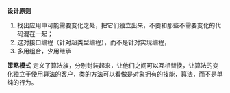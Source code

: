 **设计原则**
1. 找出应用中可能需要变化之处，把它们独立出来，不要和那些不需要变化的代码混在一起；
2. 这对接口编程（针对超类型编程），而不是针对实现编程，
3. 多用组合，少用继承


**策略模式**
    定义了算法族，分别封装起来，让他们之间可以互相替换，让算法的变化独立于使用算法的客户，类的方法可以看做是对象拥有的技能，算法，而不是单
    纯的行为。
